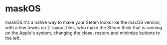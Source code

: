 # maskOS

maskOS it's a native way to make your Steam looks like the macOS version, with a few tewks on 2 .layout files, who make the Steam think that is running on the Apple's system, changing the close, restore and minimize buttons to the left.


